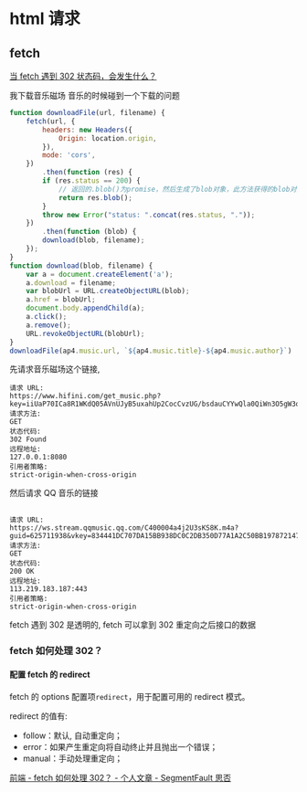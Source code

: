 # html 请求

## fetch

[当 fetch 遇到 302 状态码，会发生什么？ ](https://blog.csdn.net/VhWfR2u02Q/article/details/86671482)

我下载音乐磁场 音乐的时候碰到一个下载的问题

```javascript
function downloadFile(url, filename) {
    fetch(url, {
        headers: new Headers({
            Origin: location.origin,
        }),
        mode: 'cors',
    })
        .then(function (res) {
        if (res.status == 200) {
            // 返回的.blob()为promise，然后生成了blob对象，此方法获得的blob对象包含了数据类型，十分方便
            return res.blob();
        }
        throw new Error("status: ".concat(res.status, "."));
    })
        .then(function (blob) {
        download(blob, filename);
    });
}
function download(blob, filename) {
    var a = document.createElement('a');
    a.download = filename;
    var blobUrl = URL.createObjectURL(blob);
    a.href = blobUrl;
    document.body.appendChild(a);
    a.click();
    a.remove();
    URL.revokeObjectURL(blobUrl);
}
downloadFile(ap4.music.url, `${ap4.music.title}-${ap4.music.author}`)
```

先请求音乐磁场这个链接,

```log
请求 URL:
https://www.hifini.com/get_music.php?key=iiUaP70ICa8R1WKdQ05AVnUJyB5uxahUp2CocCvzUG/bsdauCYYwQla0QiWn3O5gW3qOfRMdzfS9Cl7+nFc
请求方法:
GET
状态代码:
302 Found
远程地址:
127.0.0.1:8080
引用者策略:
strict-origin-when-cross-origin
```

然后请求 QQ 音乐的链接

```log

请求 URL:
https://ws.stream.qqmusic.qq.com/C400004a4j2U3sKS8K.m4a?guid=625711938&vkey=834441DC707DA15BB938DC0C2DB350D77A1A2C50BB197872147F70134A362D7BEE48C69BDF204C3304221B52C04771827C1D0D178AFF31BE&uin=626567678&fromtag=103032
请求方法:
GET
状态代码:
200 OK
远程地址:
113.219.183.187:443
引用者策略:
strict-origin-when-cross-origin
```

fetch 遇到 302 是透明的, fetch 可以拿到 302 重定向之后接口的数据

### fetch 如何处理 302？

#### 配置 fetch 的 redirect

fetch 的 options 配置项`redirect`，用于配置可用的 redirect 模式。

redirect 的值有:

- follow：默认, 自动重定向；
- error：如果产生重定向将自动终止并且抛出一个错误；
- manual：手动处理重定向；

[前端 - fetch 如何处理 302？ - 个人文章 - SegmentFault 思否](https://segmentfault.com/a/1190000041300989#item-4-1)
